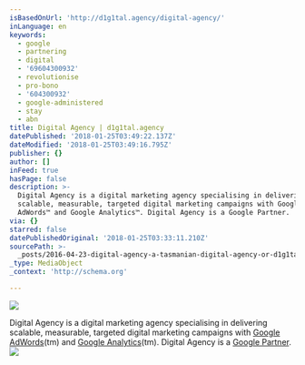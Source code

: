 ```yaml
---
isBasedOnUrl: 'http://d1g1tal.agency/digital-agency/'
inLanguage: en
keywords:
  - google
  - partnering
  - digital
  - '69604300932'
  - revolutionise
  - pro-bono
  - '604300932'
  - google-administered
  - stay
  - abn
title: Digital Agency | d1g1tal.agency
datePublished: '2018-01-25T03:49:22.137Z'
dateModified: '2018-01-25T03:49:16.795Z'
publisher: {}
author: []
inFeed: true
hasPage: false
description: >-
  Digital Agency is a digital marketing agency specialising in delivering
  scalable, measurable, targeted digital marketing campaigns with Google
  AdWords™ and Google Analytics™. Digital Agency is a Google Partner.
via: {}
starred: false
datePublishedOriginal: '2018-01-25T03:33:11.210Z'
sourcePath: >-
  _posts/2016-04-23-digital-agency-a-tasmanian-digital-agency-or-d1g1talagency.md
_type: MediaObject
_context: 'http://schema.org'

---
```

![](https://the-grid-user-content.s3-us-west-2.amazonaws.com/06192f63-d9b2-48cb-a170-81dfa8a368e6.png)

Digital Agency is a digital marketing agency specialising in delivering scalable, measurable, targeted digital marketing campaigns with [Google AdWords][0](tm) and [Google Analytics][1](tm). Digital Agency is a [Google Partner][2].
![](https://imgflo.herokuapp.com/graph/2b2431f8e7ba7b0/3cc8605878053748cc5fad5f02c4f9ca/croprotate.jpg?cropheight=238&cropwidth=615&degrees=0&input=https%3A%2F%2Fthe-grid-user-content.s3-us-west-2.amazonaws.com%2F2ebf6c5e-4017-4046-8177-894b0e1468b6.jpg&x=9&y=0)

[0]: https://www.google.com.au/adwords/
[1]: http://google.com/analytics
[2]: https://www.google.com/partners/#a_profile;idtf=3184384698;locn=Tasmania,%20Australia;qury=Digital%20Agency